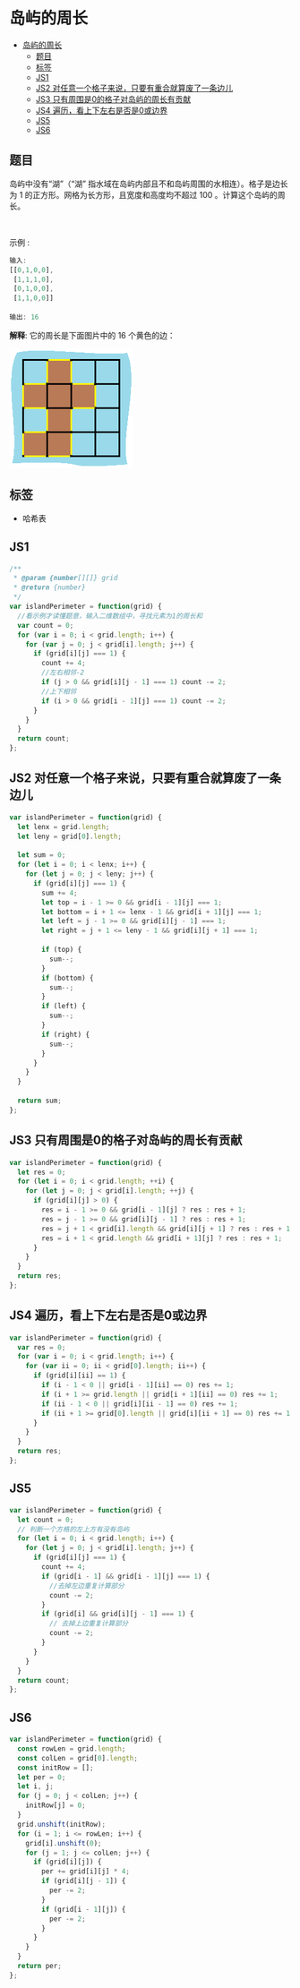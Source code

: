 岛屿的周长
===
<!-- TOC -->

- [岛屿的周长](#岛屿的周长)
  - [题目](#题目)
  - [标签](#标签)
  - [JS1](#JS1)
  - [JS2 对任意一个格子来说，只要有重合就算废了一条边儿](#JS2-对任意一个格子来说只要有重合就算废了一条边儿)
  - [JS3 只有周围是0的格子对岛屿的周长有贡献](#JS3-只有周围是0的格子对岛屿的周长有贡献)
  - [JS4 遍历，看上下左右是否是0或边界](#JS4-遍历看上下左右是否是0或边界)
  - [JS5](#JS5)
  - [JS6](#JS6)

<!-- /TOC -->
## 题目
岛屿中没有“湖”（“湖” 指水域在岛屿内部且不和岛屿周围的水相连）。格子是边长为 1 的正方形。网格为长方形，且宽度和高度均不超过 100 。计算这个岛屿的周长。

 

示例 :
```js
输入:
[[0,1,0,0],
 [1,1,1,0],
 [0,1,0,0],
 [1,1,0,0]]

输出: 16
```

**解释**: 它的周长是下面图片中的 16 个黄色的边：

![island](../resource/assets/算法/island.png)

## 标签
- 哈希表

## JS1
```js
/**
 * @param {number[][]} grid
 * @return {number}
 */
var islandPerimeter = function(grid) {
  //看示例才读懂题意，输入二维数组中，寻找元素为1的周长和
  var count = 0;
  for (var i = 0; i < grid.length; i++) {
    for (var j = 0; j < grid[i].length; j++) {
      if (grid[i][j] === 1) {
        count += 4;
        //左右相邻-2
        if (j > 0 && grid[i][j - 1] === 1) count -= 2;
        //上下相邻
        if (i > 0 && grid[i - 1][j] === 1) count -= 2;
      }
    }
  }
  return count;
};
```

## JS2 对任意一个格子来说，只要有重合就算废了一条边儿
```js
var islandPerimeter = function(grid) {
  let lenx = grid.length;
  let leny = grid[0].length;

  let sum = 0;
  for (let i = 0; i < lenx; i++) {
    for (let j = 0; j < leny; j++) {
      if (grid[i][j] === 1) {
        sum += 4;
        let top = i - 1 >= 0 && grid[i - 1][j] === 1;
        let bottom = i + 1 <= lenx - 1 && grid[i + 1][j] === 1;
        let left = j - 1 >= 0 && grid[i][j - 1] === 1;
        let right = j + 1 <= leny - 1 && grid[i][j + 1] === 1;

        if (top) {
          sum--;
        }
        if (bottom) {
          sum--;
        }
        if (left) {
          sum--;
        }
        if (right) {
          sum--;
        }
      }
    }
  }

  return sum;
};
```

## JS3 只有周围是0的格子对岛屿的周长有贡献
```js
var islandPerimeter = function(grid) {
  let res = 0;
  for (let i = 0; i < grid.length; ++i) {
    for (let j = 0; j < grid[i].length; ++j) {
      if (grid[i][j] > 0) {
        res = i - 1 >= 0 && grid[i - 1][j] ? res : res + 1;
        res = j - 1 >= 0 && grid[i][j - 1] ? res : res + 1;
        res = j + 1 < grid[i].length && grid[i][j + 1] ? res : res + 1;
        res = i + 1 < grid.length && grid[i + 1][j] ? res : res + 1;
      }
    }
  }
  return res;
};
```

## JS4 遍历，看上下左右是否是0或边界
```js
var islandPerimeter = function(grid) {
  var res = 0;
  for (var i = 0; i < grid.length; i++) {
    for (var ii = 0; ii < grid[0].length; ii++) {
      if (grid[i][ii] == 1) {
        if (i - 1 < 0 || grid[i - 1][ii] == 0) res += 1;
        if (i + 1 >= grid.length || grid[i + 1][ii] == 0) res += 1;
        if (ii - 1 < 0 || grid[i][ii - 1] == 0) res += 1;
        if (ii + 1 >= grid[0].length || grid[i][ii + 1] == 0) res += 1;
      }
    }
  }
  return res;
};
```

## JS5 
```js
var islandPerimeter = function(grid) {
  let count = 0;
  // 判断一个方格的左上方有没有岛屿
  for (let i = 0; i < grid.length; i++) {
    for (let j = 0; j < grid[i].length; j++) {
      if (grid[i][j] === 1) {
        count += 4;
        if (grid[i - 1] && grid[i - 1][j] === 1) {
          //去掉左边重复计算部分
          count -= 2;
        }
        if (grid[i] && grid[i][j - 1] === 1) {
          // 去掉上边重复计算部分
          count -= 2;
        }
      }
    }
  }
  return count;
};
```

## JS6
```js
var islandPerimeter = function(grid) {
  const rowLen = grid.length;
  const colLen = grid[0].length;
  const initRow = [];
  let per = 0;
  let i, j;
  for (j = 0; j < colLen; j++) {
    initRow[j] = 0;
  }
  grid.unshift(initRow);
  for (i = 1; i <= rowLen; i++) {
    grid[i].unshift(0);
    for (j = 1; j <= colLen; j++) {
      if (grid[i][j]) {
        per += grid[i][j] * 4;
        if (grid[i][j - 1]) {
          per -= 2;
        }
        if (grid[i - 1][j]) {
          per -= 2;
        }
      }
    }
  }
  return per;
};
```